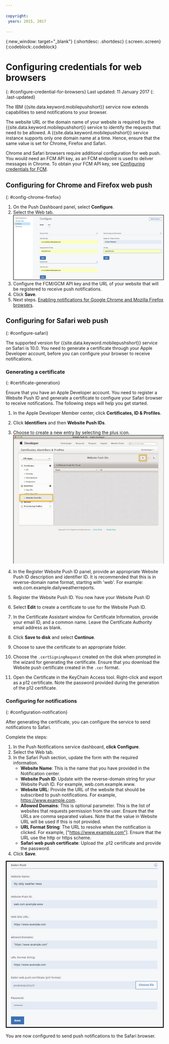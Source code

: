 ```yaml
---

copyright:
 years: 2015, 2017

---
```


{:new_window: target="_blank"}
{:shortdesc: .shortdesc}
{:screen:.screen}
{:codeblock:.codeblock}

# Configuring credentials for web browsers
{: #configure-credential-for-browsers}
Last updated: 11 January 2017
{: .last-updated}

The IBM {{site.data.keyword.mobilepushshort}} service now extends capabilities to send notifications to your browser. 

The website URL or the domain name of your website is required by the {{site.data.keyword.mobilepushshort}} service to identify the requests that need to be allowed. A {{site.data.keyword.mobilepushshort}} service instance supports only one domain name at a time. Hence, ensure that the same value is set for Chrome, Firefox and Safari. 

Chrome and Safari browsers require additional configuration for web push. You would need an FCM API key, as an FCM endpoint is used to deliver messages in Chrome. To obtain your FCM API key, see [Configuring credentials for FCM](t_push_provider_android.html).



## Configuring for Chrome and Firefox web push 
{: #config-chrome-firefox}

1. On the Push Dashboard panel, select **Configure**.
2. Select the Web tab.
	![WebPush Configurations](images/webpush_configure.jpg)
3. Configure the FCM/GCM API key and the URL of your website that will be registered to receive push notifications.
4. Click **Save**.
5. Next steps. [Enabling notifications for Google Chrome and Mozilla Firefox browsers](c_enable_push.html).


## Configuring for Safari web push 
{: #configure-safari}

The supported version for {{site.data.keyword.mobilepushshort}} service on Safari is 10.0. You need to generate a certificate through your Apple Developer account, before you can configure your browser to receive notifications.

### Generating a certificate
{: #certificate-generation}

Ensure that you have an Apple Developer account. You need to register a Website Push ID and generate a certificate to configure your Safari browser to receive notifications. The following steps will help you get started.

1. In the Apple Developer Member center, click **Certificates, ID & Profiles**. 
2. Click **Identifiers** and then **Website Push IDs**.
3. Choose to create a new entry by selecting the plus icon.
  ![Push dashboard](images/safari_1.jpg)

4. In the Register Website Push ID panel, provide an appropriate Website Push ID description and identifier ID. It is recommended that this is in reverse-domain name format, starting with 'web'. For example: web.com.example.dailyweatherreports.
5. Register the Website Push ID. You now have your Website Push ID 
6. Select **Edit** to create a certificate to use for the Website Push ID.
7. In the Certificate Assistant window for Certificate Information, provide your email ID, and a common name. Leave the Certificate Authority email address as blank.
8. Click **Save to disk** and select **Continue**.
9. Choose to save the certificate to an appropriate folder.
10. Choose the `.certSigningRequest` created on the disk when prompted in the wizard for generating the certificate. Ensure that you download the Website push certificate created in the `.cer` format.
11. Open the Certificate in the KeyChain Access tool. Right-click and export as a p12 certificate. Note the password provided during the generation of the p12 certificate.


### Configuring for notifications
  {: #configuration-notification}
 
After generating the certificate, you can configure the service to send notifications to Safari. 

Complete the steps:

1. In the Push Notifications service dashboard, **click Configure**. 
2. Select the Web tab. 
3. In the Safari Push section, update the form with the required information. 
	- **Website Name**: This is the name that you have provided in the Notification center.
	- **Website Push ID**: Update with the reverse-domain string for your Website Push ID. For example, web.com.example.www.
	- **Website URL**: Provide the URL of the website that should be subscribed to push notifications. For example, https://www.example.com.
	- **Allowed Domains**: This is optional parameter. This is the list of websites that requests permission from the user. Ensure that the URLs are comma separated values. Note that the value in Website URL will be used if this is not provided. 
	- **URL Format String**: The URL to resolve when the notification is clicked. For example, ["https://www.example.com"]. Ensure that the URL use the http or https scheme.
	- **Safari web push certificate**: Upload the .p12 certificate and provide the password.
4. Click **Save**.	

![Push dashboard](images/push_configure_safari.jpg)	

You are now configured to send push notifications to the Safari browser.

	
